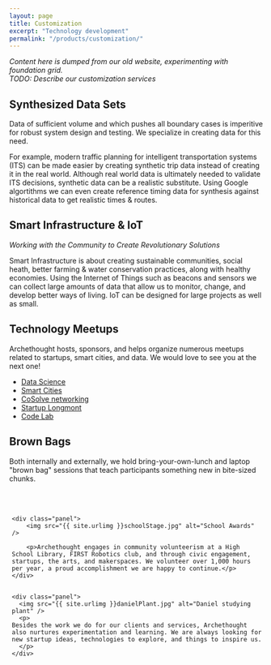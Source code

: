 ```yaml
---
layout: page
title: Customization
excerpt: "Technology development" 
permalink: "/products/customization/"
---
```


*Content here is dumped from our old website, experimenting with foundation grid.   
TODO: Describe our customization services*

## Synthesized Data Sets
Data of sufficient volume and which pushes all boundary cases is imperitive for robust system design and testing.
We specialize in creating data for this need.  

For example,
modern traffic planning for intelligent transportation systems (ITS) can be made easier by creating synthetic trip data instead of creating it in the real world. 
Although real world data is ultimately needed to validate ITS decisions, synthetic data can be a realistic substitute.
Using Google algortithms we can even create reference timing data for synthesis against historical data to get realistic times & routes.

## Smart Infrastructure & IoT
_Working with the Community to Create Revolutionary Solutions_

Smart Infrastructure is about creating sustainable communities, social heath, better farming & water conservation practices, along with healthy economies. Using the Internet of Things such as beacons and sensors we can collect large amounts of data that allow us to monitor, change, and develop better ways of living. IoT can be designed for large projects as well as small.

## Technology Meetups
Archethought hosts, sponsors, and helps organize numerous meetups related to startups, smart cities, and data. 
We would love to see you at the next one!

* <a href="http://www.meetup.com/Applied-Data-Engineering/" target="_meetup"> Data Science</a>
* <a href="http://www.meetup.com/Smart-Cities-Initiative/" target="_meetup">Smart Cities </a>
* <a href="https://www.meetup.com/CoSolve/" target="_meetup" >CoSolve networking</a>
* <a href="https://www.meetup.com/Startup-Longmont/" target="_meetup" >Startup Longmont</a>
* <a href="https://www.meetup.com/Fort-Collins-Longmont-CodeLab-Meetup/" target="_meetup" >Code Lab</a>

## Brown Bags
Both internally and externally, we hold bring-your-own-lunch and laptop "brown bag" sessions that teach participants something new in bite-sized chunks.

<div class="row" style="margin: 50px 5px 5px 5px;">

  <div class="large-6 columns" >
  
	<div class="panel">	
		<img src="{{ site.urlimg }}schoolStage.jpg" alt="School Awards" />

		<p>Archethought engages in community volunteerism at a High School Library, FIRST Robotics club, and through civic engagement, startups, the arts, and makerspaces. We volunteer over 1,000 hours per year, a proud accomplishment we are happy to continue.</p>
	</div>

  </div>
	
  <div class="large-6 columns" >

    <div class="panel">
	  <img src="{{ site.urlimg }}danielPlant.jpg" alt="Daniel studying plant" />
	  <p>
	Besides the work we do for our clients and services, Archethought also nurtures experimentation and learning. We are always looking for new startup ideas, technologies to explore, and things to inspire us.
	  </p>
	</div>
	
	
</div> 
</div>
